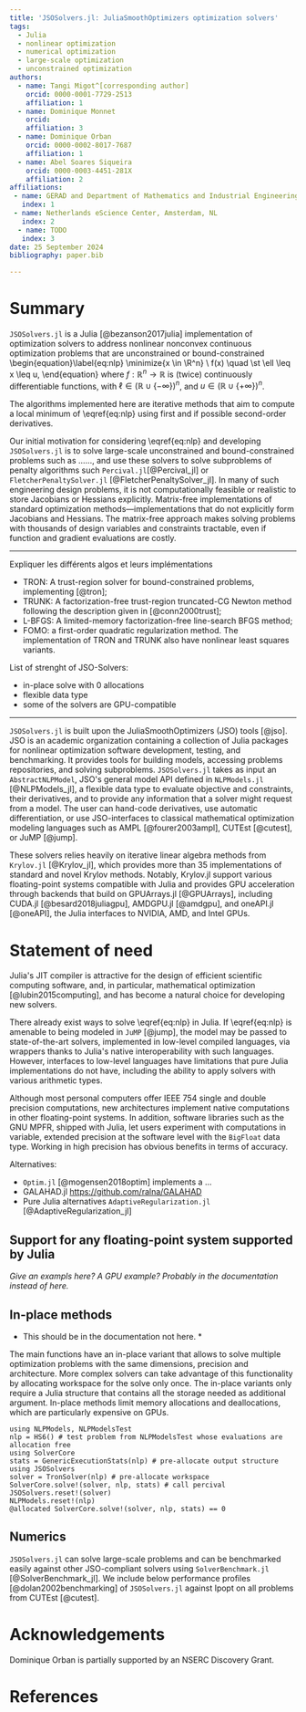 ```yaml
---
title: 'JSOSolvers.jl: JuliaSmoothOptimizers optimization solvers'
tags:
  - Julia
  - nonlinear optimization
  - numerical optimization
  - large-scale optimization
  - unconstrained optimization
authors:
  - name: Tangi Migot^[corresponding author]
    orcid: 0000-0001-7729-2513
    affiliation: 1
  - name: Dominique Monnet
    orcid:
    affiliation: 3
  - name: Dominique Orban
    orcid: 0000-0002-8017-7687
    affiliation: 1
  - name: Abel Soares Siqueira
    orcid: 0000-0003-4451-281X
    affiliation: 2
affiliations:
 - name: GERAD and Department of Mathematics and Industrial Engineering, Polytechnique Montréal, QC, Canada.
   index: 1
 - name: Netherlands eScience Center, Amsterdam, NL
   index: 2
  - name: TODO
   index: 3
date: 25 September 2024
bibliography: paper.bib

---
```


# Summary

`JSOSolvers.jl` is a Julia [@bezanson2017julia] implementation of optimization solvers to address nonlinear nonconvex continuous optimization problems that are unconstrained or bound-constrained
\begin{equation}\label{eq:nlp}
    \minimize{x \in \R^n} \ f(x) \quad \st \ell \leq x \leq u,
\end{equation}
where  $f:\mathbb{R}^n \rightarrow \mathbb{R}$ is (twice) continuously differentiable functions, with  $\ell \in \left(\mathbb{R} \cup \{-\infty\} \right)^n$, and  $u \in \left(\mathbb{R} \cup \{+\infty\} \right)^n$.

The algorithms implemented here are iterative methods that aim to compute a local minimum of \eqref{eq:nlp} using first and if possible second-order derivatives.

Our initial motivation for considering \eqref{eq:nlp} and developing `JSOSolvers.jl` is to solve large-scale unconstrained and bound-constrained problems such as ......, and use these solvers to solve subproblems of penalty algorithms such `Percival.jl`[@Percival_jl] or `FletcherPenaltySolver.jl` [@FletcherPenaltySolver_jl].
In many of such engineering design problems, it is not computationally feasible or realistic to store Jacobians or Hessians explicitly.
Matrix-free implementations of standard optimization methods—implementations that do not explicitly form Jacobians and Hessians.
The matrix-free approach makes solving problems with thousands of design variables and constraints tractable, even if function and gradient evaluations are costly.

***
Expliquer les différents algos et leurs implémentations
- TRON: A trust-region solver for bound-constrained problems, implementing  [@tron];
- TRUNK: A factorization-free trust-region truncated-CG Newton method following the description given in [@conn2000trust];
- L-BFGS: A limited-memory factorization-free line-search BFGS method;
- FOMO: a first-order quadratic regularization method.
The implementation of TRON and TRUNK also have nonlinear least squares variants.

List of strenght of JSO-Solvers:
- in-place solve with 0 allocations
- flexible data type
- some of the solvers are GPU-compatible
***

`JSOSolvers.jl` is built upon the JuliaSmoothOptimizers (JSO) tools [@jso].
JSO is an academic organization containing a collection of Julia packages for nonlinear optimization software development, testing, and benchmarking.
It provides tools for building models, accessing problems repositories, and solving subproblems.
`JSOSolvers.jl` takes as input an `AbstractNLPModel`, JSO's general model API defined in `NLPModels.jl` [@NLPModels_jl], a flexible data type to evaluate objective and constraints, their derivatives, and to provide any information that a solver might request from a model.
The user can hand-code derivatives, use automatic differentiation, or use JSO-interfaces to classical mathematical optimization modeling languages such as AMPL [@fourer2003ampl], CUTEst [@cutest], or JuMP [@jump]. 

These solvers relies heavily on iterative linear algebra methods from `Krylov.jl` [@Krylov_jl], which provides more than 35 implementations of standard and novel Krylov methods.
Notably, Krylov.jl support various floating-point systems compatible with Julia and provides GPU acceleration through backends that build on GPUArrays.jl [@GPUArrays], including CUDA.jl [@besard2018juliagpu], AMDGPU.jl [@amdgpu], and oneAPI.jl [@oneAPI], the Julia interfaces to NVIDIA, AMD, and Intel GPUs.

# Statement of need

Julia's JIT compiler is attractive for the design of efficient scientific computing software, and, in particular, mathematical optimization [@lubin2015computing], and has become a natural choice for developing new solvers.

There already exist ways to solve \eqref{eq:nlp} in Julia.
If \eqref{eq:nlp} is amenable to being modeled in `JuMP` [@jump], the model may be passed to state-of-the-art solvers, implemented in low-level compiled languages, via wrappers thanks to Julia's native interoperability with such languages.
However, interfaces to low-level languages have limitations that pure Julia implementations do not have, including the ability to apply solvers with various arithmetic types.

Although most personal computers offer IEEE 754 single and double precision computations,
new architectures implement native computations in other floating-point systems.  In addition,
software libraries such as the GNU MPFR, shipped with Julia, let users experiment with
computations in variable, extended precision at the software level with the `BigFloat` data type.
Working in high precision has obvious benefits in terms of accuracy.

Alternatives:
- `Optim.jl` [@mogensen2018optim] implements a ...
- GALAHAD.jl https://github.com/ralna/GALAHAD
- Pure Julia alternatives `AdaptiveRegularization.jl` [@AdaptiveRegularization_jl]

## Support for any floating-point system supported by Julia

*Give an exampls here? A GPU example? Probably in the documentation instead of here.*

## In-place methods

* This should be in the documentation not here. *

The main functions have an in-place variant that allows to solve multiple optimization problems with the same dimensions, precision and architecture. More complex solvers can take advantage of this functionality by allocating workspace for the solve only once. The in-place variants only require a Julia structure that contains all the storage needed as additional argument. In-place methods limit memory allocations and deallocations, which are particularly expensive on GPUs.

```
using NLPModels, NLPModelsTest
nlp = HS6() # test problem from NLPModelsTest whose evaluations are allocation free
using SolverCore
stats = GenericExecutionStats(nlp) # pre-allocate output structure
using JSOSolvers
solver = TronSolver(nlp) # pre-allocate workspace
SolverCore.solve!(solver, nlp, stats) # call percival
JSOSolvers.reset!(solver)
NLPModels.reset!(nlp)
@allocated SolverCore.solve!(solver, nlp, stats) == 0
```

## Numerics

`JSOSolvers.jl` can solve large-scale problems and can be benchmarked easily against other JSO-compliant solvers using `SolverBenchmark.jl` [@SolverBenchmark_jl].
We include below performance profiles [@dolan2002benchmarking] of `JSOSolvers.jl` against Ipopt on all problems from CUTEst [@cutest]. 

<!--
illustrating that `Percival` is a fast and stable alternative to a state of the art solver

NOTE: Putting the code is too long
```
include("make_problems_list.jl") # setup a file `list_problems.dat` with problem names
include("benchmark.jl") # run the benchmark and store the result in `ipopt_percival_82.jld2`
include("figures.jl") # make the figure
```

![](ipopt_percival_96.png){ width=100% }
-->

# Acknowledgements

Dominique Orban is partially supported by an NSERC Discovery Grant.

# References

